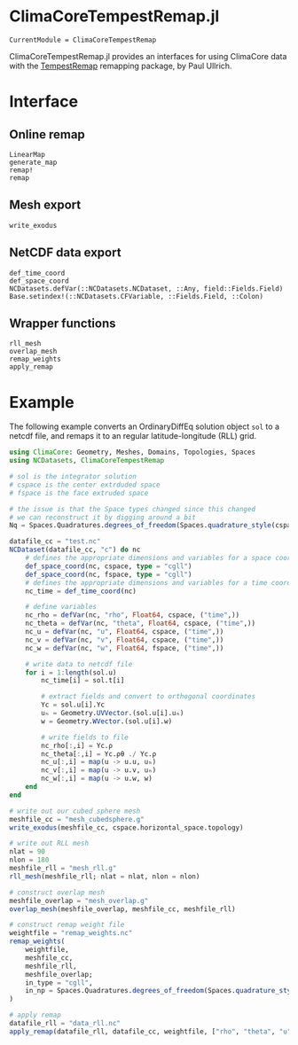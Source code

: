 # ClimaCoreTempestRemap.jl

```@meta
CurrentModule = ClimaCoreTempestRemap
```

ClimaCoreTempestRemap.jl provides an interfaces for using ClimaCore data with
the [TempestRemap](https://github.com/ClimateGlobalChange/tempestremap/)
remapping package, by Paul Ullrich.

# Interface

## Online remap

```@docs
LinearMap
generate_map
remap!
remap
```


## Mesh export

```@docs
write_exodus
```

## NetCDF data export

```@docs
def_time_coord
def_space_coord
NCDatasets.defVar(::NCDatasets.NCDataset, ::Any, field::Fields.Field)
Base.setindex!(::NCDatasets.CFVariable, ::Fields.Field, ::Colon)
```

## Wrapper functions

```@docs
rll_mesh
overlap_mesh
remap_weights
apply_remap
```

# Example

The following example converts an OrdinaryDiffEq solution object `sol` to a netcdf file, and remaps it to an regular latitude-longitude (RLL) grid.

```julia
using ClimaCore: Geometry, Meshes, Domains, Topologies, Spaces
using NCDatasets, ClimaCoreTempestRemap

# sol is the integrator solution
# cspace is the center extrduded space
# fspace is the face extruded space

# the issue is that the Space types changed since this changed
# we can reconstruct it by digging around a bit
Nq = Spaces.Quadratures.degrees_of_freedom(Spaces.quadrature_style(cspace))

datafile_cc = "test.nc"
NCDataset(datafile_cc, "c") do nc
    # defines the appropriate dimensions and variables for a space coordinate
    def_space_coord(nc, cspace, type = "cgll")
    def_space_coord(nc, fspace, type = "cgll")
    # defines the appropriate dimensions and variables for a time coordinate (by default, unlimited size)
    nc_time = def_time_coord(nc)

    # define variables
    nc_rho = defVar(nc, "rho", Float64, cspace, ("time",))
    nc_theta = defVar(nc, "theta", Float64, cspace, ("time",))
    nc_u = defVar(nc, "u", Float64, cspace, ("time",))
    nc_v = defVar(nc, "v", Float64, cspace, ("time",))
    nc_w = defVar(nc, "w", Float64, fspace, ("time",))

    # write data to netcdf file
    for i = 1:length(sol.u)
        nc_time[i] = sol.t[i]

        # extract fields and convert to orthogonal coordinates
        Yc = sol.u[i].Yc
        uₕ = Geometry.UVVector.(sol.u[i].uₕ)
        w = Geometry.WVector.(sol.u[i].w)

        # write fields to file
        nc_rho[:,i] = Yc.ρ
        nc_theta[:,i] = Yc.ρθ ./ Yc.ρ
        nc_u[:,i] = map(u -> u.u, uₕ)
        nc_v[:,i] = map(u -> u.v, uₕ)
        nc_w[:,i] = map(u -> u.w, w)
    end
end

# write out our cubed sphere mesh
meshfile_cc = "mesh_cubedsphere.g"
write_exodus(meshfile_cc, cspace.horizontal_space.topology)

# write out RLL mesh
nlat = 90
nlon = 180
meshfile_rll = "mesh_rll.g"
rll_mesh(meshfile_rll; nlat = nlat, nlon = nlon)

# construct overlap mesh
meshfile_overlap = "mesh_overlap.g"
overlap_mesh(meshfile_overlap, meshfile_cc, meshfile_rll)

# construct remap weight file
weightfile = "remap_weights.nc"
remap_weights(
    weightfile,
    meshfile_cc,
    meshfile_rll,
    meshfile_overlap;
    in_type = "cgll",
    in_np = Spaces.Quadratures.degrees_of_freedom(Spaces.quadrature_style(cspace)),
)

# apply remap
datafile_rll = "data_rll.nc"
apply_remap(datafile_rll, datafile_cc, weightfile, ["rho", "theta", "u", "v", "w"])
```
